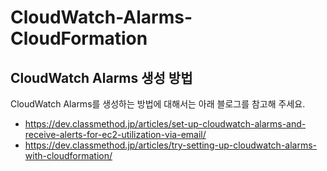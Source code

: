 # CloudWatch-Alarms-CloudFormation<br/>
## CloudWatch Alarms 생성 방법<br/> 
CloudWatch Alarms를 생성하는 방법에 대해서는 아래 블로그를 참고해 주세요.<br/> 
- https://dev.classmethod.jp/articles/set-up-cloudwatch-alarms-and-receive-alerts-for-ec2-utilization-via-email/<br/>
- https://dev.classmethod.jp/articles/try-setting-up-cloudwatch-alarms-with-cloudformation/

